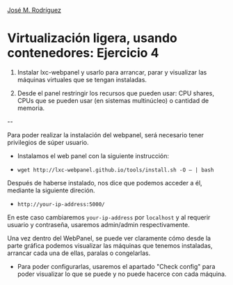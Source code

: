[José M. Rodríguez](https://github.com/Jmrodriguez90)

Virtualización ligera, usando contenedores: Ejercicio 4
======================================================================

1. Instalar lxc-webpanel y usarlo para arrancar, parar y visualizar las máquinas virtuales que se tengan instaladas.

2. Desde el panel restringir los recursos que pueden usar: CPU shares, CPUs que se pueden usar (en sistemas multinúcleo) o cantidad de memoria.

--

Para poder realizar la instalación del webpanel, será necesario tener privilegios de súper usuario.

- Instalamos el web panel con la siguiente instrucción:

 - `wget http://lxc-webpanel.github.io/tools/install.sh -O – | bash`

Después de haberse instalado, nos dice que podemos acceder a él, mediante la siguiente direción.
 - `http://your-ip-address:5000/`

En este caso cambiaremos `your-ip-address` por `localhost` y al requerir usuario y contraseña, usaremos admin/admin respectivamente.

Una vez dentro del WebPanel, se puede ver claramente cómo desde la parte gráfica podemos visualizar las máquinas que tenemos instaladas, arrancar cada una de ellas, paralas o congelarlas.


- Para poder configurarlas, usaremos el apartado "Check config" para poder visualizar lo que se puede y no puede hacerce con cada máquina.

